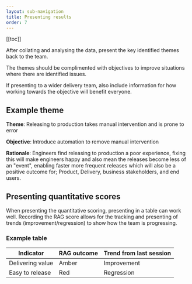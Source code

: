 ```yaml
---
layout: sub-navigation
title: Presenting results
order: 7
---
```


[[toc]]

After collating and analysing the data, present the key identified themes back to the team.

The themes should be complimented with objectives to improve situations where there are identified issues.

If presenting to a wider delivery team, also include information for how working towards the objective will benefit everyone.

## Example theme
**Theme**: Releasing to production takes manual intervention and is prone to error

**Objective**: Introduce automation to remove manual intervention

**Rationale**: Engineers find releasing to production a poor experience, fixing this will make engineers happy and also mean the releases become less of an "event", enabling faster more frequent releases which will also be a positive outcome for; Product, Delivery, business stakeholders, and end users.

## Presenting quantitative scores
When presenting the quantitative scoring, presenting in a table can work well. Recording the RAG score allows for the tracking and presenting of trends (improvement/regression) to show how the team is progressing.


### Example table


| **Indicator**    | **RAG outcome** | **Trend from last session** |
|------------------|-----------------|-----------------------------|
| Delivering value | Amber           | Improvement                 |
| Easy to release  | Red             | Regression                  |
